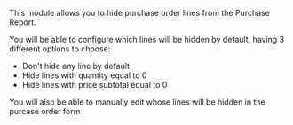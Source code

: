 
This module allows you to hide purchase order lines from the Purchase Report.

You will be able to configure which lines will be hidden by default, having 3 different options to choose:
- Don't hide any line by default
- Hide lines with quantity equal to 0
- Hide lines with price subtotal equal to 0

You will also be able to manually edit whose lines will be hidden in the purcase order form
